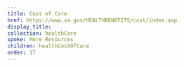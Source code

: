 ```yaml
---
title: Cost of Care
href: https://www.va.gov/HEALTHBENEFITS/cost/index.asp
display_title:
collection: healthCare
spoke: More Resources
children: healthCostOfCare
order: 17
---
```

